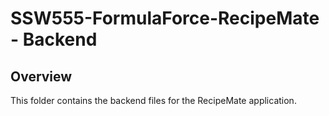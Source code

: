 # SSW555-FormulaForce-RecipeMate - Backend


## Overview

This folder contains the backend files for the RecipeMate application.